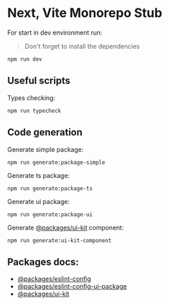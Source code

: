 # Next, Vite Monorepo Stub

For start in dev environment run:

> Don't forget to install the dependencies

```
npm run dev
```

## Useful scripts

Types checking:

```
npm run typecheck
```

## Code generation

Generate simple package:

```
npm run generate:package-simple
```

Generate ts package:

```
npm run generate:package-ts
```

Generate ui package:

```
npm run generate:package-ui
```

Generate [@packages/ui-kit](/packages/ui-kit/) component:

```
npm run generate:ui-kit-component
```

## Packages docs:

- [@packages/eslint-config](/packages/eslint-config/README.md)
- [@packages/eslint-config-ui-package](/packages/eslint-config-ui-package/README.md)
- [@packages/ui-kit](/packages/ui-kit/README.md)
